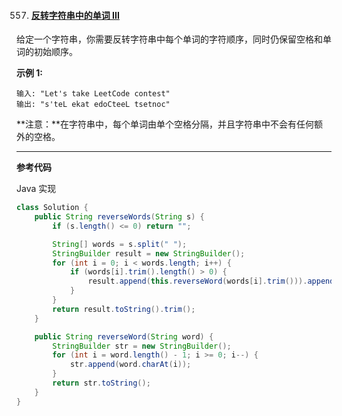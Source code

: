 557. #### [反转字符串中的单词 III](https://leetcode-cn.com/problems/reverse-words-in-a-string-iii/)

给定一个字符串，你需要反转字符串中每个单词的字符顺序，同时仍保留空格和单词的初始顺序。

**示例 1:**

```
输入: "Let's take LeetCode contest"
输出: "s'teL ekat edoCteeL tsetnoc" 
```

**注意：**在字符串中，每个单词由单个空格分隔，并且字符串中不会有任何额外的空格。

------

**参考代码**

Java 实现

```java
class Solution {
    public String reverseWords(String s) {
        if (s.length() <= 0) return "";

        String[] words = s.split(" ");
        StringBuilder result = new StringBuilder();
        for (int i = 0; i < words.length; i++) {
            if (words[i].trim().length() > 0) {
                result.append(this.reverseWord(words[i].trim())).append(" ");
            }
        }
        return result.toString().trim();
    }

    public String reverseWord(String word) {
        StringBuilder str = new StringBuilder();
        for (int i = word.length() - 1; i >= 0; i--) {
            str.append(word.charAt(i));
        }
        return str.toString();
    }
}
```